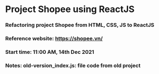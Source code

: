 # Project Shopee using ReactJS

### Refactoring project Shopee from HTML, CSS, JS to ReactJS

### Reference website: https://shopee.vn/

### Start time: 11:00 AM, 14th Dec 2021

### Notes: old-version_index.js: file code from old project
